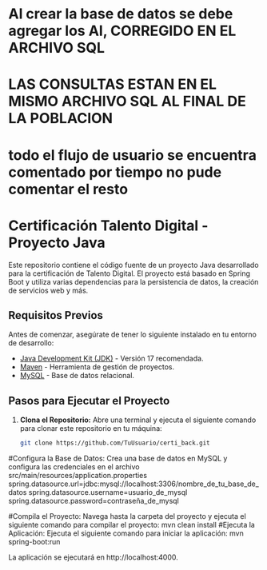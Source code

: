 # Al crear la base de datos se debe agregar los AI, CORREGIDO EN EL ARCHIVO SQL
# LAS CONSULTAS ESTAN EN EL MISMO ARCHIVO SQL AL FINAL DE LA POBLACION
# todo el flujo de usuario se encuentra comentado por tiempo no pude comentar el resto

# Certificación Talento Digital - Proyecto Java

Este repositorio contiene el código fuente de un proyecto Java desarrollado para la certificación de Talento Digital. El proyecto está basado en Spring Boot y utiliza varias dependencias para la persistencia de datos, la creación de servicios web y más.

## Requisitos Previos

Antes de comenzar, asegúrate de tener lo siguiente instalado en tu entorno de desarrollo:

- [Java Development Kit (JDK)](https://www.oracle.com/java/technologies/javase-downloads.html) - Versión 17 recomendada.
- [Maven](https://maven.apache.org/download.cgi) - Herramienta de gestión de proyectos.
- [MySQL](https://dev.mysql.com/downloads/) - Base de datos relacional.

## Pasos para Ejecutar el Proyecto

1. **Clona el Repositorio:** Abre una terminal y ejecuta el siguiente comando para clonar este repositorio en tu máquina:

   ```bash
   git clone https://github.com/TuUsuario/certi_back.git

#Configura la Base de Datos: Crea una base de datos en MySQL y configura las credenciales en el archivo src/main/resources/application.properties
spring.datasource.url=jdbc:mysql://localhost:3306/nombre_de_tu_base_de_datos
spring.datasource.username=usuario_de_mysql
spring.datasource.password=contraseña_de_mysql

#Compila el Proyecto: Navega hasta la carpeta del proyecto y ejecuta el siguiente comando para compilar el proyecto:
mvn clean install
#Ejecuta la Aplicación: Ejecuta el siguiente comando para iniciar la aplicación:
mvn spring-boot:run

La aplicación se ejecutará en http://localhost:4000.
